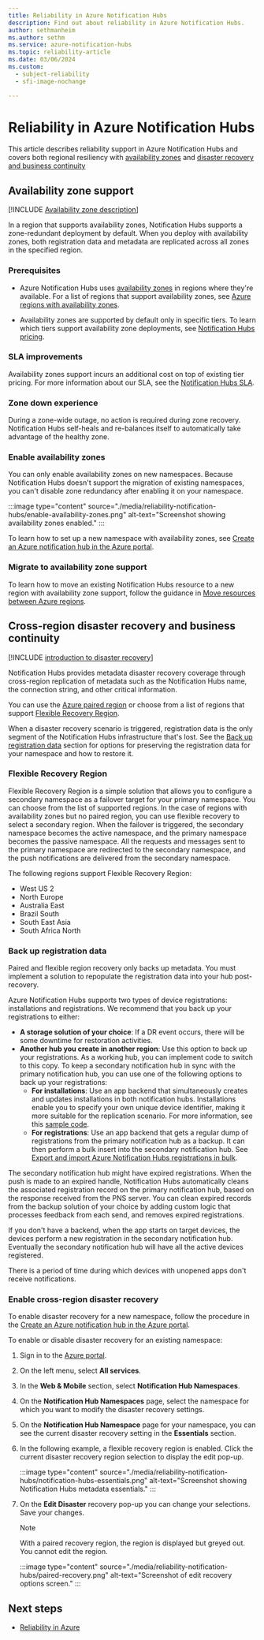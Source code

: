 ```yaml
---
title: Reliability in Azure Notification Hubs
description: Find out about reliability in Azure Notification Hubs. 
author: sethmanheim
ms.author: sethm
ms.service: azure-notification-hubs
ms.topic: reliability-article
ms.date: 03/06/2024
ms.custom:
  - subject-reliability
  - sfi-image-nochange

---
```


# Reliability in Azure Notification Hubs

This article describes reliability support in Azure Notification Hubs and covers both regional resiliency with [availability zones](#availability-zone-support) and [disaster recovery and business continuity](#cross-region-disaster-recovery-and-business-continuity)


## Availability zone support

[!INCLUDE [Availability zone description](includes/reliability-availability-zone-description-include.md)]


In a region that supports availability zones, Notification Hubs supports a zone-redundant deployment by default. When you deploy with availability zones, both registration data and metadata are replicated across all zones in the specified region. 


### Prerequisites

- Azure Notification Hubs uses [availability zones](availability-zones-overview.md#zonal-and-zone-redundant-services) in regions where they're available. For a list of regions that support availability zones, see [Azure regions with availability zones](regions-list.md).

- Availability zones are supported by default only in specific tiers. To learn which tiers support availability zone deployments, see [Notification Hubs pricing](https://azure.microsoft.com/pricing/details/notification-hubs).

### SLA improvements

Availability zones support incurs an additional cost on top of existing tier pricing.  For more information about our SLA, see the [Notification Hubs SLA](https://www.microsoft.com/licensing/docs/view/Service-Level-Agreements-SLA-for-Online-Services).


### Zone down experience

During a zone-wide outage, no action is required during zone recovery. Notification Hubs self-heals and re-balances itself to automatically take advantage of the healthy zone. 

### Enable availability zones

You can only enable availability zones on new namespaces. Because Notification Hubs doesn't support the migration of existing namespaces, you can't disable zone redundancy after enabling it on your namespace.


:::image type="content" source="./media/reliability-notification-hubs/enable-availability-zones.png" alt-text="Screenshot showing availability zones enabled." :::


To learn how to set up a new namespace with availability zones, see [Create an Azure notification hub in the Azure portal](/azure/notification-hubs/create-notification-hub-portal).

### Migrate to availability zone support

To learn how to move an existing Notification Hubs resource to a new region with availability zone support, follow the guidance in [Move resources between Azure regions](/azure/notification-hubs/move-registrations).


## Cross-region disaster recovery and business continuity

[!INCLUDE [introduction to disaster recovery](includes/reliability-disaster-recovery-description-include.md)]

Notification Hubs provides metadata disaster recovery coverage through cross-region replication of metadata such as the Notification Hubs name, the connection string, and other critical information. 

You can use the [Azure paired region](./cross-region-replication-azure.md#azure-paired-regions) or choose from a list of regions that support [Flexible Recovery Region](#flexible-recovery-region). 

When a disaster recovery scenario is triggered, registration data is the only segment of the Notification Hubs infrastructure that's lost. See the [Back up registration data](#back-up-registration-data) section for options for preserving the registration data for your namespace and how to restore it.


### Flexible Recovery Region

Flexible Recovery Region is a simple solution that allows you to configure a secondary namespace as a failover target for your primary namespace. You can choose from the list of supported regions. In the case of regions with availability zones but no paired region, you can use flexible recovery to select a secondary region. When the failover is triggered, the secondary namespace becomes the active namespace, and the primary namespace becomes the passive namespace. All the requests and messages sent to the primary namespace are redirected to the secondary namespace, and the push notifications are delivered from the secondary namespace.

The following regions support Flexible Recovery Region:

- West US 2
- North Europe
- Australia East
- Brazil South
- South East Asia
- South Africa North


### Back up registration data

Paired and flexible region recovery only backs up metadata. You must implement a solution to repopulate the registration data into your hub post-recovery.

Azure Notification Hubs supports two types of device registrations: installations and registrations. We recommend that you back up your registrations to either:

-  **A storage solution of your choice**: If a DR event occurs, there will be some downtime for restoration activities.
- **Another hub you create in another region**: Use this option to back up your registrations. As a working hub, you can implement code to switch to this copy. To keep a secondary notification hub in sync with the primary notification hub, you can use one of the following options to back up your registrations:
   - **For installations**: Use an app backend that simultaneously creates and updates installations in both notification hubs. Installations enable you to specify your own unique device identifier, making it more suitable for the replication scenario. For more information, see this [sample code](https://github.com/Azure/azure-notificationhubs-dotnet/tree/main/Samples/RedundantHubSample).
   - **For registrations**: Use an app backend that gets a regular dump of registrations from the primary notification hub as a backup. It can then perform a bulk insert into the secondary notification hub. See [Export and import Azure Notification Hubs registrations in bulk](/azure/notification-hubs/export-modify-registrations-bulk).

The secondary notification hub might have expired registrations. When the push is made to an expired handle, Notification Hubs automatically cleans the associated registration record on the primary notification hub, based on the response received from the PNS server. You can clean expired records from the backup solution of your choice by adding custom logic that processes feedback from each send, and removes expired registrations.

If you don't have a backend, when the app starts on target devices, the devices perform a new registration in the secondary notification hub. Eventually the secondary notification hub will have all the active devices registered.

There is a period of time during which devices with unopened apps don't receive notifications.


### Enable cross-region disaster recovery

To enable disaster recovery for a new namespace, follow the procedure in the [Create an Azure notification hub in the Azure portal](/azure/notification-hubs/create-notification-hub-portal).


To enable or disable disaster recovery for an existing namespace:

1. Sign in to the [Azure portal](https://portal.azure.com/).
1. On the left menu, select **All services**.
1. In the **Web & Mobile** section, select **Notification Hub Namespaces**.
1. On the **Notification Hub Namespaces** page, select the namespace for which you want to modify the disaster recovery settings.
1. On the **Notification Hub Namespace** page for your namespace, you can see the current disaster recovery setting in the **Essentials** section.
1. In the following example, a flexible recovery region is enabled. Click the current disaster recovery region selection to display the edit pop-up.

   :::image type="content" source="./media/reliability-notification-hubs/notification-hubs-essentials.png" alt-text="Screenshot showing Notification Hubs metadata essentials." :::

1. On the **Edit Disaster** recovery pop-up you can change your selections. Save your changes.

   > [!NOTE]
   > With a paired recovery region, the region is displayed but greyed out. You cannot edit the region.

   :::image type="content" source="./media/reliability-notification-hubs/paired-recovery.png" alt-text="Screenshot of edit recovery options screen." :::


## Next steps

- [Reliability in Azure](./overview.md)
